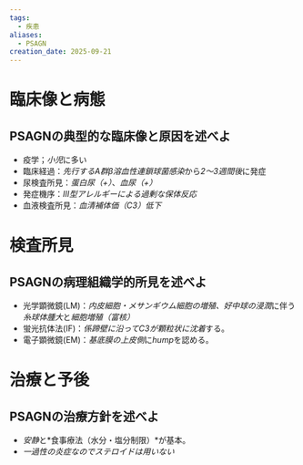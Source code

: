 ```yaml
---
tags:
  - 疾患
aliases:
  - PSAGN
creation_date: 2025-09-21
---
```

# 臨床像と病態
## PSAGNの典型的な臨床像と原因を述べよ
- 疫学；*小児*に多い
- 臨床経過：*先行するA群β溶血性連鎖球菌感染*から*2〜3週間後*に発症
- 尿検査所見：*蛋白尿（+）*、*血尿（+）*
- 発症機序：*III型アレルギーによる過剰な保体反応*
- 血液検査所見：*血清補体価（C3）低下*

# 検査所見
## PSAGNの病理組織学的所見を述べよ
- 光学顕微鏡(LM)：*内皮細胞・メサンギウム細胞の増殖、好中球の浸潤*に伴う*糸球体腫大*と*細胞増殖（富核）*
- 蛍光抗体法(IF)：*係蹄壁に沿ってC3が顆粒状に沈着*する。
- 電子顕微鏡(EM)：*基底膜の上皮側*に*hump*を認める。

# 治療と予後
## PSAGNの治療方針を述べよ
- *安静*と*食事療法（水分・塩分制限）*が基本。
- *一過性の炎症なのでステロイドは用いない*